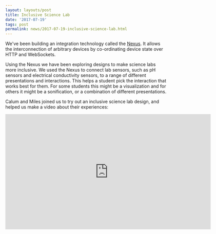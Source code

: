 ```yaml
---
layout: layouts/post
title: Inclusive Science Lab
date: '2017-07-19'
tags: post
permalink: news/2017-07-19-inclusive-science-lab.html
---
```

We've been building an integration technology called the [Nexus](https://wiki.gpii.net/w/The_Nexus).
It allows the interconnection of arbitrary devices by co-ordinating
device state over HTTP and WebSockets.

Using the Nexus we have been exploring designs to make science labs more inclusive. We
used the Nexus to connect lab sensors, such as pH sensors and electrical conductivity
sensors, to a range of different presentations and interactions. This helps a student
pick the interaction that works best for them. For some students this might be a
visualization and for others it might be a sonification, or a combination
of different presentations.

Calum and Miles joined us to try out an inclusive science lab design, and helped us make
a video about their experiences:

<iframe width="640" height="360" src="https://www.youtube-nocookie.com/embed/NNwc0VYRhU
U?rel=0&amp;ecver=1" frameborder="0" allowfullscreen>
</iframe>
